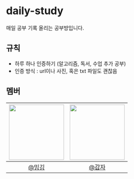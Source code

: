 # daily-study
매일 공부 기록 올리는 공부방입니다.

## 규칙
- 하루 하나 인증하기 (알고리즘, 독서, 수업 추가 공부)
- 인증 방식 : url이나 사진, 혹은 txt 파일도 괜찮음

## 멤버
| <img src="https://avatars.githubusercontent.com/Eunice991217" width=150> | <img src="https://avatars.githubusercontent.com/jihunParkkk" width=150> |
|:--:|:--:|
|[@밍깅](https://github.com/Eunice991217)| [@감자](https://github.com/jihunparkkk) | 



